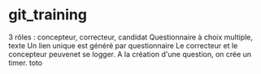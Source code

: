 ﻿# git_training

3 rôles : concepteur, correcteur, candidat
Questionnaire à choix multiple, texte
Un lien unique est généré par questionnaire
Le correcteur et le concepteur peuvenet se logger.
A la création d'une question, on crée un timer.
toto

